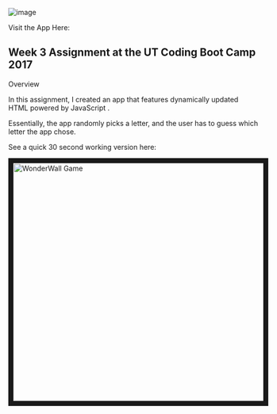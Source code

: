 ![image](https://cloud.githubusercontent.com/assets/20587931/25674916/3f8b0e34-3002-11e7-9ff2-0ecdb54355c3.png)


Visit the App Here: 

<h2> Week 3 Assignment at the UT Coding Boot Camp 2017 </h2>

Overview

In this assignment, I created an app that features dynamically updated HTML powered by JavaScript .

Essentially, the app randomly picks a letter, and the user has to guess which letter the app chose. 

See a quick 30 second working version here:

<a href="http://www.youtube.com/watch?feature=player_embedded&v=uRqk7hWnnO4
" target="_blank"><img src="http://img.youtube.com/vi/uRqk7hWnnO4/0.jpg" 
alt="WonderWall Game" width="540" height="480" border="10" /></a>

